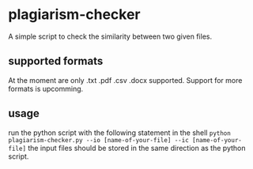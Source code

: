 # plagiarism-checker
A simple script to check the similarity between two given files.

## supported formats
At the moment are only .txt .pdf .csv .docx supported. Support for more formats is upcomming.

## usage
run the python script with the following statement in the shell `python plagiarism-checker.py --io [name-of-your-file] --ic [name-of-your-file]` the input files should be stored in the same direction as the python script.
